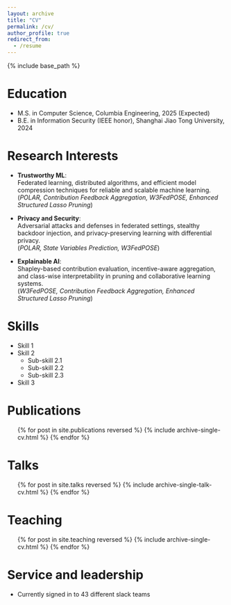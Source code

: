 ```yaml
---
layout: archive
title: "CV"
permalink: /cv/
author_profile: true
redirect_from:
  - /resume
---
```


{% include base_path %}

Education
======
* M.S. in Computer Science, Columbia Engineering, 2025 (Expected)
* B.E. in Information Security (IEEE honor), Shanghai Jiao Tong University, 2024

Research Interests
======
* **Trustworthy ML**:  
  Federated learning, distributed algorithms, and efficient model compression techniques for reliable and scalable machine learning.  
  (*POLAR, Contribution Feedback Aggregation, W3FedPOSE, Enhanced Structured Lasso Pruning*)

* **Privacy and Security**:  
  Adversarial attacks and defenses in federated settings, stealthy backdoor injection, and privacy-preserving learning with differential privacy.  
  (*POLAR, State Variables Prediction, W3FedPOSE*)

* **Explainable AI**:  
  Shapley-based contribution evaluation, incentive-aware aggregation, and class-wise interpretability in pruning and collaborative learning systems.  
  (*W3FedPOSE, Contribution Feedback Aggregation, Enhanced Structured Lasso Pruning*)
  
Skills
======
* Skill 1
* Skill 2
  * Sub-skill 2.1
  * Sub-skill 2.2
  * Sub-skill 2.3
* Skill 3

Publications
======
  <ul>{% for post in site.publications reversed %}
    {% include archive-single-cv.html %}
  {% endfor %}</ul>
  
Talks
======
  <ul>{% for post in site.talks reversed %}
    {% include archive-single-talk-cv.html  %}
  {% endfor %}</ul>
  
Teaching
======
  <ul>{% for post in site.teaching reversed %}
    {% include archive-single-cv.html %}
  {% endfor %}</ul>
  
Service and leadership
======
* Currently signed in to 43 different slack teams
